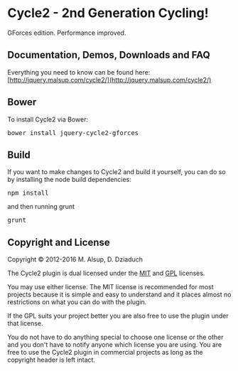 # Cycle2 - 2nd Generation Cycling!

GForces edition. Performance improved.

## Documentation, Demos, Downloads and FAQ
Everything you need to know can be found here: 
[http://jquery.malsup.com/cycle2/](http://jquery.malsup.com/cycle2/)

## Bower
To install Cycle2 via Bower:
<pre>bower install jquery-cycle2-gforces</pre>

## Build
If you want to make changes to Cycle2 and build it yourself, you can do so by installing the node build dependencies:
<pre>npm install</pre>
and then running grunt
<pre>grunt</pre>

## Copyright and License
Copyright &copy; 2012-2016 M. Alsup, D. Dziaduch

The Cycle2 plugin is dual licensed under the [MIT](http://malsup.github.com/mit-license.txt) and [GPL](http://malsup.github.com/gpl-license-v2.txt) licenses.

You may use either license.  The MIT license is recommended for most projects because it is simple and easy to understand and it places almost no restrictions on what you can do with the plugin.

If the GPL suits your project better you are also free to use the plugin under that license.

You do not have to do anything special to choose one license or the other and you don't have to notify anyone which license you are using. You are free to use the Cycle2 plugin in commercial projects as long as the copyright header is left intact.
